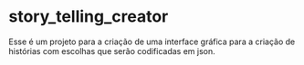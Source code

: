 # story_telling_creator

Esse é um projeto para a criação de uma interface gráfica para a criação de histórias com escolhas que serão codificadas em json.
